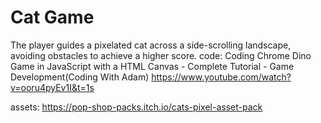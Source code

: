 # Cat Game

The player guides a pixelated cat across a side-scrolling landscape, avoiding obstacles to achieve a higher score.
code: Coding Chrome Dino Game in JavaScript with a HTML Canvas - Complete Tutorial - Game Development(Coding With Adam) 
      https://www.youtube.com/watch?v=ooru4pyEv1I&t=1s
      
      
assets: https://pop-shop-packs.itch.io/cats-pixel-asset-pack
